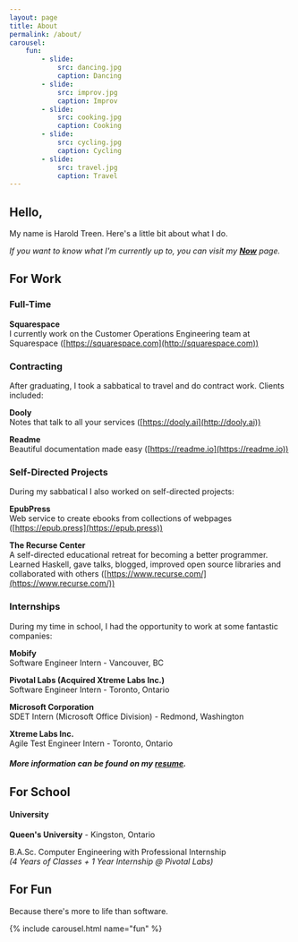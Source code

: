 ```yaml
---
layout: page
title: About
permalink: /about/
carousel:
    fun:
        - slide:
            src: dancing.jpg
            caption: Dancing
        - slide:
            src: improv.jpg
            caption: Improv
        - slide:
            src: cooking.jpg
            caption: Cooking
        - slide:
            src: cycling.jpg
            caption: Cycling
        - slide:
            src: travel.jpg
            caption: Travel
---
```


## Hello,

My name is Harold Treen. Here's a little bit about what I do.

*If you want to know what I'm currently up to, you can visit my **[Now](../now)** page.*

## For Work

### Full-Time

**Squarespace**  
I currently work on the Customer Operations Engineering team at Squarespace ([https://squarespace.com](http://squarespace.com))

### Contracting
After graduating, I took a sabbatical to travel and do contract work. Clients included:

**Dooly**  
Notes that talk to all your services ([https://dooly.ai](http://dooly.ai))

**Readme**  
Beautiful documentation made easy ([https://readme.io](https://readme.io))

### Self-Directed Projects

During my sabbatical I also worked on self-directed projects:

**EpubPress**  
Web service to create ebooks from collections of webpages ([https://epub.press](https://epub.press))

**The Recurse Center**  
A self-directed educational retreat for becoming a better programmer.  
Learned Haskell, gave talks, blogged, improved open source libraries and collaborated with others ([https://www.recurse.com/](https://www.recurse.com/))

### Internships

During my time in school, I had the opportunity to work at some fantastic companies:

**Mobify**  
Software Engineer Intern - Vancouver, BC

**Pivotal Labs (Acquired Xtreme Labs Inc.)**  
Software Engineer Intern - Toronto, Ontario

**Microsoft Corporation**  
SDET Intern (Microsoft Office Division) - Redmond, Washington

**Xtreme Labs Inc.**  
Agile Test Engineer Intern - Toronto, Ontario

#### *More information can be found on my [resume](/resume).*

## For School

#### University

**Queen's University** - Kingston, Ontario

B.A.Sc. Computer Engineering with Professional Internship  
*(4 Years of Classes + 1 Year Internship @ Pivotal Labs)*

## For Fun

Because there's more to life than software.

{% include carousel.html name="fun" %}
